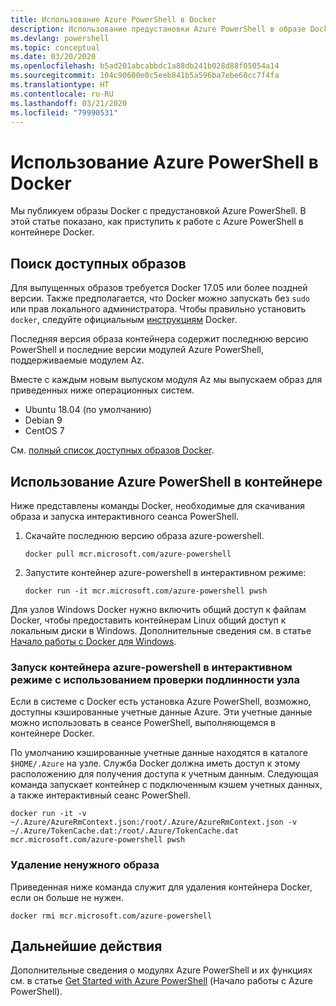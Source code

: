 ```yaml
---
title: Использование Azure PowerShell в Docker
description: Использование предустановки Azure PowerShell в образе Docker.
ms.devlang: powershell
ms.topic: conceptual
ms.date: 03/20/2020
ms.openlocfilehash: b5ad201abcabbdc1a88db241b028d88f05054a14
ms.sourcegitcommit: 104c90600e0c5eeb841b5a596ba7ebe60cc7f4fa
ms.translationtype: HT
ms.contentlocale: ru-RU
ms.lasthandoff: 03/21/2020
ms.locfileid: "79990531"
---
```

# <a name="using-azure-powershell-in-docker"></a>Использование Azure PowerShell в Docker

Мы публикуем образы Docker с предустановкой Azure PowerShell. В этой статье показано, как приступить к работе с Azure PowerShell в контейнере Docker.

## <a name="finding-available-images"></a>Поиск доступных образов

Для выпущенных образов требуется Docker 17.05 или более поздней версии. Также предполагается, что Docker можно запускать без `sudo` или прав локального администратора. Чтобы правильно установить `docker`, следуйте официальным [инструкциям][install] Docker.

Последняя версия образа контейнера содержит последнюю версию PowerShell и последние версии модулей Azure PowerShell, поддерживаемые модулем Az.

Вместе с каждым новым выпуском модуля Az мы выпускаем образ для приведенных ниже операционных систем.

- Ubuntu 18.04 (по умолчанию)
- Debian 9
- CentOS 7

См. [полный список доступных образов Docker][az image].

## <a name="using-azure-powershell-in-a-container"></a>Использование Azure PowerShell в контейнере

Ниже представлены команды Docker, необходимые для скачивания образа и запуска интерактивного сеанса PowerShell.

1. Скачайте последнюю версию образа azure-powershell.

   ```console
   docker pull mcr.microsoft.com/azure-powershell
   ```

1. Запустите контейнер azure-powershell в интерактивном режиме:

   ```console
   docker run -it mcr.microsoft.com/azure-powershell pwsh
   ```

Для узлов Windows Docker нужно включить общий доступ к файлам Docker, чтобы предоставить контейнерам Linux общий доступ к локальным диски в Windows. Дополнительные сведения см. в статье [Начало работы с Docker для Windows][file-sharing].

### <a name="run-the-azure-powershell-container-interactively-using-host-authentication"></a>Запуск контейнера azure-powershell в интерактивном режиме с использованием проверки подлинности узла

Если в системе с Docker есть установка Azure PowerShell, возможно, доступны кэшированные учетные данные Azure. Эти учетные данные можно использовать в сеансе PowerShell, выполняющемся в контейнере Docker.

По умолчанию кэшированные учетные данные находятся в каталоге `$HOME/.Azure` на узле. Служба Docker должна иметь доступ к этому расположению для получения доступа к учетным данным. Следующая команда запускает контейнер с подключенным кэшем учетных данных, а также интерактивный сеанс PowerShell.

```console
docker run -it -v ~/.Azure/AzureRmContext.json:/root/.Azure/AzureRmContext.json -v ~/.Azure/TokenCache.dat:/root/.Azure/TokenCache.dat mcr.microsoft.com/azure-powershell pwsh
```

### <a name="remove-the-image-when-no-longer-needed"></a>Удаление ненужного образа

Приведенная ниже команда служит для удаления контейнера Docker, если он больше не нужен.

```console
docker rmi mcr.microsoft.com/azure-powershell
```

## <a name="next-steps"></a>Дальнейшие действия

Дополнительные сведения о модулях Azure PowerShell и их функциях см. в статье [Get Started with Azure PowerShell](get-started-azureps.md) (Начало работы с Azure PowerShell).

<!-- link references -->
[install]: https://docs.docker.com/engine/installation/
[powershell image]: https://hub.docker.com/_/microsoft-powershell
[az image]: https://hub.docker.com/_/microsoft-azure-powershell
[file-sharing]: https://docs.docker.com/docker-for-windows/#file-sharing
